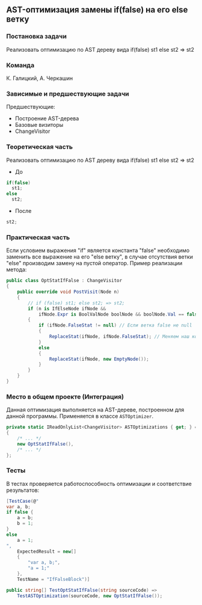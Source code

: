 ## AST-оптимизация замены if(false) на его else ветку

### Постановка задачи

Реализовать оптимизацию по AST дереву вида if(false) st1 else st2 => st2

### Команда

К. Галицкий, А. Черкашин

### Зависимые и предшествующие задачи

Предшествующие:

- Построение AST-дерева
- Базовые визиторы
- ChangeVisitor

### Теоретическая часть

Реализовать оптимизацию по AST дереву вида if(false) st1 else st2 => st2

  * До

  ```csharp
  if(false)
    st1;
  else
    st2;
  ```

  * После

  ```csharp
  st2;
  ```

### Практическая часть

Если условием выражения "if" является константа "false" необходимо заменить все выражение на его "else ветку", в случае отсутствия ветки "else" производим замену на пустой оператор.
Пример реализации метода:

```csharp
public class OptStatIfFalse : ChangeVisitor
{
    public override void PostVisit(Node n)
    {
        // if (false) st1; else st2; => st2;
        if (n is IfElseNode ifNode &&
            ifNode.Expr is BoolValNode boolNode && boolNode.Val == false) // Если выражение == false
        {
            if (ifNode.FalseStat != null) // Если ветка false не null
            {
                ReplaceStat(ifNode, ifNode.FalseStat); // Меняем наш корень на ветку else
            }
            else
            {
                ReplaceStat(ifNode, new EmptyNode());
            }
        }
    }
}
```

### Место в общем проекте (Интеграция)

Данная оптимизация выполняется на AST-дереве, построенном для данной программы. Применяется в классе `ASTOptimizer`.
```csharp
private static IReadOnlyList<ChangeVisitor> ASTOptimizations { get; } = new List<ChangeVisitor>
{
    /* ... */
    new OptStatIfFalse(),
    /* ... */
};
```

### Тесты

В тестах проверяется работоспособность оптимизации и соответствие результатов:

```csharp
[TestCase(@"
var a, b;
if false {
    a = b;
    b = 1;
}
else
    a = 1;
",
    ExpectedResult = new[]
    {
        "var a, b;",
        "a = 1;"
    },
    TestName = "IfFalseBlock")]

public string[] TestOptStatIfFalse(string sourceCode) =>
    TestASTOptimization(sourceCode, new OptStatIfFalse());
```
